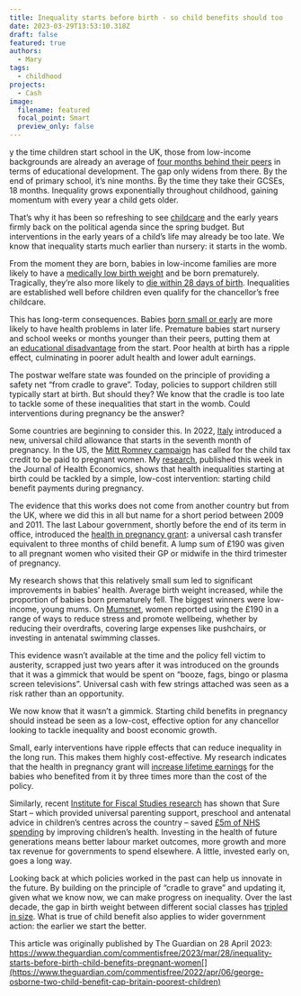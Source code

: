 ```yaml
---
title: Inequality starts before birth - so child benefits should too
date: 2023-03-29T13:53:10.318Z
draft: false
featured: true
authors:
  - Mary
tags:
  - childhood
projects:
  - Cash
image:
  filename: featured
  focal_point: Smart
  preview_only: false
---
```

y the time children start school in the UK, those from low-income backgrounds are already an average of [four months behind their peers](https://epi.org.uk/publications-and-research/education-in-england-annual-report-2020/) in terms of educational development. The gap only widens from there. By the end of primary school, it’s nine months. By the time they take their GCSEs, 18 months. Inequality grows exponentially throughout childhood, gaining momentum with every year a child gets older.

That’s why it has been so refreshing to see [childcare](https://www.theguardian.com/uk-news/2023/mar/14/budget-2023-hunt-to-announce-4bn-boost-for-childcare-in-england) and the early years firmly back on the political agenda since the spring budget. But interventions in the early years of a child’s life may already be too late. We know that inequality starts much earlier than nursery: it starts in the womb.

From the moment they are born, babies in low-income families are more likely to have a [medically low birth weight](https://sticerd.lse.ac.uk/dps/case/spdo/spdorp08.pdf) and be born prematurely. Tragically, they’re also more likely to [die within 28 days of birth](https://www.bliss.org.uk/research-campaigns/neonatal-care-statistics/neonatal-mortality-in-the-uk-how-many-babies-die-in-their-first-28-days-of-life). Inequalities are established well before children even qualify for the chancellor’s free childcare.

This has long-term consequences. Babies [born small or early](https://academic.oup.com/qje/article-abstract/122/1/409/1924768?redirectedFrom=fulltext&login=true) are more likely to have health problems in later life. Premature babies start nursery and school weeks or months younger than their peers, putting them at an [educational disadvantage](https://dera.ioe.ac.uk/33086/1/r80.pdf) from the start. Poor health at birth has a ripple effect, culminating in poorer adult health and lower adult earnings.

The postwar welfare state was founded on the principle of providing a safety net “from cradle to grave”. Today, policies to support children still typically start at birth. But should they? We know that the cradle is too late to tackle some of these inequalities that start in the womb. Could interventions during pregnancy be the answer?

[](https://www.theguardian.com/money/2023/mar/21/lack-of-data-makes-government-claims-about-english-childcare-meaningless)Some countries are beginning to consider this. In 2022, [Italy](https://blogs.lse.ac.uk/socialpolicy/2022/04/08/a-historical-act-the-single-universal-allowance-in-italy/) introduced a new, universal child allowance that starts in the seventh month of pregnancy. In the US, the [Mitt Romney campaign](https://www.romney.senate.gov/romney-colleagues-fight-for-pregnant-moms-to-receive-tax-relief/) has called for the child tax credit to be paid to pregnant women. My [research](https://www.sciencedirect.com/science/article/pii/S0167629623000280), published this week in the Journal of Health Economics, shows that health inequalities starting at birth could be tackled by a simple, low-cost intervention: starting child benefit payments during pregnancy.

The evidence that this works does not come from another country but from the UK, where we did this in all but name for a short period between 2009 and 2011. The last Labour government, shortly before the end of its term in office, introduced the [health in pregnancy grant](https://webarchive.nationalarchives.gov.uk/ukgwa/20100519165654/http:/campaigns2.direct.gov.uk/money4mum2be/en/): a universal cash transfer equivalent to three months of child benefit. A lump sum of £190 was given to all pregnant women who visited their GP or midwife in the third trimester of pregnancy.

My research shows that this relatively small sum led to significant improvements in babies’ health. Average birth weight increased, while the proportion of babies born prematurely fell. The biggest winners were low-income, young mums. On [Mumsnet](https://www.mumsnet.com/talk/childbirth/740256-pound-190-grant-for-mums-to-be-news-to-me), women reported using the £190 in a range of ways to reduce stress and promote wellbeing, whether by reducing their overdrafts, covering large expenses like pushchairs, or investing in antenatal swimming classes.

This evidence wasn’t available at the time and the policy fell victim to austerity, scrapped just two years after it was introduced on the grounds that it was a gimmick that would be spent on “booze, fags, bingo or plasma screen televisions”. Universal cash with few strings attached was seen as a risk rather than an opportunity.

We now know that it wasn’t a gimmick. Starting child benefits in pregnancy should instead be seen as a low-cost, effective option for any chancellor looking to tackle inequality and boost economic growth.

Small, early interventions have ripple effects that can reduce inequality in the long run. This makes them highly cost-effective. My research indicates that the health in pregnancy grant will [increase lifetime earnings](https://linkinghub.elsevier.com/retrieve/pii/S0167629623000280) for the babies who benefited from it by three times more than the cost of the policy.

Similarly, recent [Institute for Fiscal Studies research](https://www.dropbox.com/s/heq11hihsx45ca5/Sure_Start_Health%20-%2012%20October%20-%20for%20website.pdf?dl=0) has shown that Sure Start – which provided universal parenting support, preschool and antenatal advice in children’s centres across the country – saved [£5m of NHS spending](https://www.theguardian.com/society/2019/jun/04/sure-start-saved-nhs-millions) by improving children’s health. Investing in the health of future generations means better labour market outcomes, more growth and more tax revenue for governments to spend elsewhere. A little, invested early on, goes a long way.

Looking back at which policies worked in the past can help us innovate in the future. By building on the principle of “cradle to grave” and updating it, given what we know now, we can make progress on inequality. Over the last decade, the gap in birth weight between different social classes has [tripled in size](https://www.ons.gov.uk/peoplepopulationandcommunity/birthsdeathsandmarriages/livebirths/datasets/birthsbyparentscharacteristics). What is true of child benefit also applies to wider government action: the earlier we start the better.

This article was originally published by The Guardian on 28 April 2023: https://www.theguardian.com/commentisfree/2023/mar/28/inequality-starts-before-birth-child-benefits-pregnant-women[](https://www.theguardian.com/commentisfree/2022/apr/06/george-osborne-two-child-benefit-cap-britain-poorest-children)